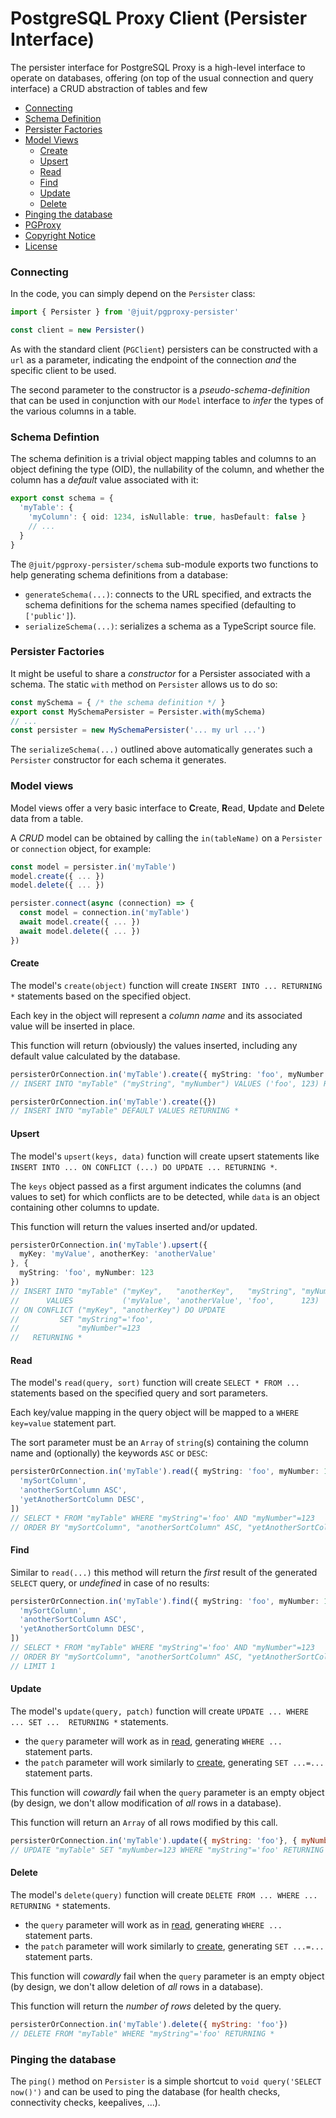 # PostgreSQL Proxy Client (Persister Interface)

The persister interface for PostgreSQL Proxy is a high-level interface to
operate on databases, offering (on top of the usual connection and query
interface) a CRUD abstraction of tables and few

* [Connecting](#connecting)
* [Schema Definition](#schema-defintion)
* [Persister Factories](#persister-factories)
* [Model Views](#model-views)
  * [Create](#create)
  * [Upsert](#upsert)
  * [Read](#read)
  * [Find](#find)
  * [Update](#update)
  * [Delete](#delete)
* [Pinging the database](#pinging-the-database)
* [PGProxy](https://github.com/juitnow/juit-pgproxy/blob/main/README.md)
* [Copyright Notice](https://github.com/juitnow/juit-pgproxy/blob/main/NOTICE.md)
* [License](https://github.com/juitnow/juit-pgproxy/blob/main/NOTICE.md)

### Connecting

In the code, you can simply depend on the `Persister` class:

```ts
import { Persister } from '@juit/pgproxy-persister'

const client = new Persister()
```

As with the standard client (`PGClient`) persisters can be constructed with a
`url` as a parameter, indicating the endpoint of the connection _and_
the specific client to be used.

The second parameter to the constructor is a _pseudo-schema-definition_ that
can be used in conjunction with our `Model` interface to _infer_ the types
of the various columns in a table.

### Schema Defintion

The schema definition is a trivial object mapping tables and columns to an
object defining the type (OID), the nullability of the column, and whether the
column has a _default_ value associated with it:

```ts
export const schema = {
  'myTable': {
    'myColumn': { oid: 1234, isNullable: true, hasDefault: false }
    // ...
  }
}
```

The `@juit/pgproxy-persister/schema` sub-module exports two functions to help
generating schema definitions from a database:

* `generateSchema(...)`: connects to the URL specified, and extracts the schema
  definitions for the schema names specified (defaulting to `['public']`).
* `serializeSchema(...)`: serializes a schema as a TypeScript source file.

### Persister Factories

It might be useful to share a _constructor_ for a Persister associated with
a schema. The static `with` method on `Persister` allows us to do so:

```ts
const mySchema = { /* the schema definition */ }
export const MySchemaPersister = Persister.with(mySchema)
// ...
const persister = new MySchemaPersister('... my url ...')
```

The `serializeSchema(...)` outlined above automatically generates such a
`Persister` constructor for each schema it generates.

### Model views

Model views offer a very basic interface to **C**reate, **R**ead, **U**pdate
and **D**elete data from a table.

A _CRUD_ model can be obtained by calling the `in(tableName)` on a `Persister`
or `connection` object, for example:

```ts
const model = persister.in('myTable')
model.create({ ... })
model.delete({ ... })

persister.connect(async (connection) => {
  const model = connection.in('myTable')
  await model.create({ ... })
  await model.delete({ ... })
})
```

#### Create

The model's `create(object)` function will create `INSERT INTO ... RETURNING *`
statements based on the specified object.

Each key in the object will represent a _column name_ and its associated value
will be inserted in place.

This function will return (obviously) the values inserted, including any default
value calculated by the database.

```typescript
persisterOrConnection.in('myTable').create({ myString: 'foo', myNumber: 123 })
// INSERT INTO "myTable" ("myString", "myNumber") VALUES ('foo', 123) RETURNING *

persisterOrConnection.in('myTable').create({})
// INSERT INTO "myTable" DEFAULT VALUES RETURNING *
```

#### Upsert

The model's `upsert(keys, data)` function will create upsert statements like
`INSERT INTO ... ON CONFLICT (...) DO UPDATE ... RETURNING *`.

The `keys` object passed as a first argument indicates the columns (and values
to set) for which conflicts are to be detected, while `data` is an object
containing other columns to update.

This function will return the values inserted and/or updated.

```typescript
persisterOrConnection.in('myTable').upsert({
  myKey: 'myValue', anotherKey: 'anotherValue'
}, {
  myString: 'foo', myNumber: 123
})
// INSERT INTO "myTable" ("myKey",   "anotherKey",   "myString", "myNumber")
//      VALUES           ('myValue', 'anotherValue', 'foo',      123)
// ON CONFLICT ("myKey", "anotherKey") DO UPDATE
//         SET "myString"='foo',
//             "myNumber"=123
//   RETURNING *
```

#### Read

The model's `read(query, sort)` function will create `SELECT * FROM ...`
statements based on the specified query and sort parameters.

Each key/value mapping in the query object will be mapped to a `WHERE key=value`
statement part.

The sort parameter must be an `Array` of `string`(s) containing the column name
and (optionally) the keywords `ASC` or `DESC`:

```ts
persisterOrConnection.in('myTable').read({ myString: 'foo', myNumber: 123 }, [
  'mySortColumn',
  'anotherSortColumn ASC',
  'yetAnotherSortColumn DESC',
])
// SELECT * FROM "myTable" WHERE "myString"='foo' AND "myNumber"=123
// ORDER BY "mySortColumn", "anotherSortColumn" ASC, "yetAnotherSortColumn" DESC
```

#### Find

Similar to `read(...)` this method will return the _first_ result of the
generated `SELECT` query, or _undefined_ in case of no results:

```ts
persisterOrConnection.in('myTable').find({ myString: 'foo', myNumber: 123 }, [
  'mySortColumn',
  'anotherSortColumn ASC',
  'yetAnotherSortColumn DESC',
])
// SELECT * FROM "myTable" WHERE "myString"='foo' AND "myNumber"=123
// ORDER BY "mySortColumn", "anotherSortColumn" ASC, "yetAnotherSortColumn" DESC
// LIMIT 1
```

#### Update

The model's `update(query, patch)` function will create
`UPDATE ... WHERE ... SET ...  RETURNING *` statements.

* the `query` parameter will work as in [read](#read), generating `WHERE ...`
  statement parts.
* the `patch` parameter will work similarly to [create](#create), generating
  `SET ...=...` statement parts.

This function will _cowardly_ fail when the `query` parameter is an empty object
(by design, we don't allow modification of _all_ rows in a database).

This function will return an `Array` of all rows modified by this call.

```javascript
persisterOrConnection.in('myTable').update({ myString: 'foo'}, { myNumber: 123 })
// UPDATE "myTable" SET "myNumber=123 WHERE "myString"='foo' RETURNING *
```

#### Delete

The model's `delete(query)` function will create
`DELETE FROM ... WHERE ... RETURNING *` statements.

* the `query` parameter will work as in [read](#read), generating `WHERE ...`
  statement parts.
* the `patch` parameter will work similarly to [create](#create), generating
  `SET ...=...` statement parts.

This function will _cowardly_ fail when the `query` parameter is an empty object
(by design, we don't allow deletion of _all_ rows in a database).

This function will return the _number of rows_ deleted by the query.

```javascript
persisterOrConnection.in('myTable').delete({ myString: 'foo'})
// DELETE FROM "myTable" WHERE "myString"='foo' RETURNING *
```

### Pinging the database

The `ping()` method on `Persister` is a simple shortcut to
`void query('SELECT now()')` and can be used to ping the database (for health
checks, connectivity checks, keepalives, ...).
